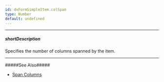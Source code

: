 ```yaml
---
id: dxFormSimpleItem.colSpan
type: Number
default: undefined
---
```

---
##### shortDescription
Specifies the number of columns spanned by the item.

---
#####See Also#####
- [Span Columns](/concepts/05%20Widgets/Form/10%20Organize%20Simple%20Items/15%20In%20Columns/10%20Span%20Columns.md '/Documentation/Guide/Widgets/Form/Organize_Simple_Items/In_Columns/#Span_Columns')